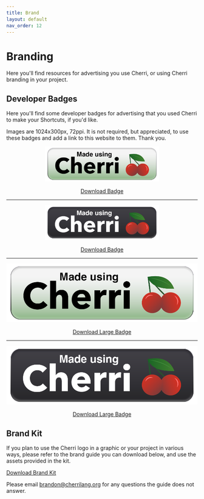 ```yaml
---
title: Brand
layout: default
nav_order: 12
---
```


# Branding

Here you'll find resources for advertising you use Cherri, or using Cherri branding in your project.

## Developer Badges

Here you'll find some developer badges for advertising that you used Cherri to make your Shortcuts, if you'd like.

Images are 1024x300px, 72ppi. It is not required, but appreciated, to use these badges and add a link to this website to them. Thank you.

<div style="text-align: center">

<img src="/assets/badge.png" width="300" alt="Standard Badge"/><br/>

<a href="/assets/badge_1x.png" download="Cherri Badge.png" class="btn btn-red" target="_blank">Download Badge</a>

<hr/>

<img src="/assets/badge_dark.png" width="300" alt="Dark Backgorund Badge"/><br/>

<a href="/assets/badge_dark_1x.png" download="Cherri Badge Dark.png" class="btn btn-red" target="_blank">Download Badge</a>

<hr/>

<img src="/assets/badge.png" width="1024" alt="Standard Badge"/><br/>

<a href="/assets/badge.png" download="Cherri Badge Large.png" class="btn btn-red" target="_blank">Download Large Badge</a>

<hr/>

<img src="/assets/badge_dark.png" width="1024" alt="Dark Backgorund Large Badge"/><br/>

<a href="/assets/badge_dark.png" download="Cherri Badge Large Dark.png" class="btn btn-red" target="_blank">Download Large Badge</a>

</div>

## Brand Kit

If you plan to use the Cherri logo in a graphic or your project in various ways, please refer to the brand guide you can download below, and use the assets provided in the kit.

<a href="/assets/cherri-brand-kit.zip" download="Cherri Brand Kit.zip" class="btn btn-red" target="_blank">Download Brand Kit</a>

Please email [brandon@cherrilang.org](mailto:brandon@cherrilang.org) for any questions the guide does not answer.

